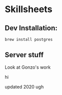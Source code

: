 # Skillsheets

## Dev Installation:

`brew install postgres`


## Server stuff
Look at Gonzo's work

hi

updated 2020
ugh